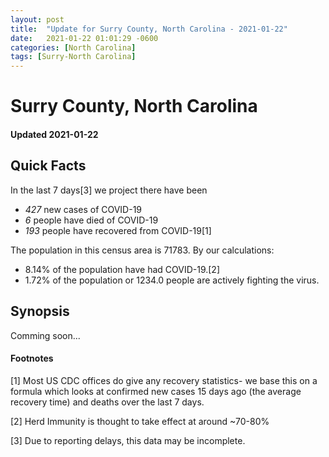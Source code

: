 ```yaml
---
layout: post
title:  "Update for Surry County, North Carolina - 2021-01-22"
date:   2021-01-22 01:01:29 -0600
categories: [North Carolina]
tags: [Surry-North Carolina]
---
```


# Surry County, North Carolina
#### Updated 2021-01-22

## Quick Facts

In the last 7 days[3] we project there have been
- *427* new cases of COVID-19
- *6* people have died of COVID-19
- *193* people have recovered from COVID-19[1]

The population in this census area is 71783. By our calculations:
- 8.14% of the population have had COVID-19.[2]
- 1.72% of the population or 1234.0 people are actively fighting the virus.

## Synopsis

Comming soon...


#### Footnotes

[1] Most US CDC offices do give any recovery statistics- we base this on a formula which looks at confirmed new cases
15 days ago (the average recovery time) and deaths over the last 7 days.

[2] Herd Immunity is thought to take effect at around ~70-80%

[3] Due to reporting delays, this data may be incomplete.
 
    
